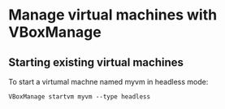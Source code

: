 # Manage virtual machines with VBoxManage

## Starting existing virtual machines
To start a virtumal machne named myvm in headless mode:
```
VBoxManage startvm myvm --type headless
```
